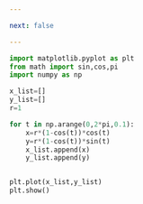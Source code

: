 ```yaml
---

next: false

---
```




<BlogInfo id="536"/>

```python
import matplotlib.pyplot as plt
from math import sin,cos,pi
import numpy as np

x_list=[]
y_list=[]
r=1

for t in np.arange(0,2*pi,0.1):
    x=r*(1-cos(t))*cos(t)
    y=r*(1-cos(t))*sin(t)
    x_list.append(x)
    y_list.append(y)


plt.plot(x_list,y_list)
plt.show()

```



<ActionBox />
